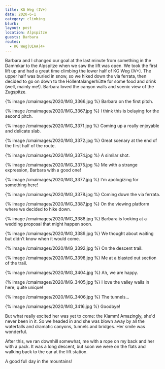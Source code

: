 ```yaml
---
title: KG Weg (IV+)
date: 2020-6-1
category: climbing
blurb: 
layout: post
location: Alpspitze
guests: Barbara
routes:
  - KG Weg|UIAA|4+
---
```


Barbara and I changed our goal at the last minute from something in
the Dammkar to the Alpspitze when we saw the lift was open.
We took the first lift up and had a great time climbing the
lower half of KG Weg (IV+). The upper half was buried in snow, so
we hiked down the via ferrata, then decided to go on down to
the Höllentalangerhütte for some food and drink (well, mainly me!).
Barbara loved the canyon walls and scenic view of the Zugspitze.


{% image /cmaimages/2020/IMG_3366.jpg %}
Barbara on the first pitch.

{% image /cmaimages/2020/IMG_3367.jpg %}
I think this is belaying for the second pitch.

{% image /cmaimages/2020/IMG_3371.jpg %}
Coming up a really enjoyable and delicate slab.

{% image /cmaimages/2020/IMG_3372.jpg %}
Great scenary at the end of the first half of the route.

{% image /cmaimages/2020/IMG_3374.jpg %}
A similar shot.

{% image /cmaimages/2020/IMG_3375.jpg %}
Me with a strange expression, Barbara with a good one!

{% image /cmaimages/2020/IMG_3377.jpg %}
I'm apologizing for something here!

{% image /cmaimages/2020/IMG_3378.jpg %}
Coming down the via ferrata.

{% image /cmaimages/2020/IMG_3387.jpg %}
On the viewing platform where we decided to hike down.

{% image /cmaimages/2020/IMG_3388.jpg %}
Barbara is looking at a wedding proposal that might happen soon.

{% image /cmaimages/2020/IMG_3389.jpg %}
We thought about waiting but didn't know when it would come.

{% image /cmaimages/2020/IMG_3392.jpg %}
On the descent trail.

{% image /cmaimages/2020/IMG_3398.jpg %}
Me at a blasted out section of the trail.

{% image /cmaimages/2020/IMG_3404.jpg %}
Ah, we are happy.

{% image /cmaimages/2020/IMG_3405.jpg %}
I love the valley walls in here, quite unique!

{% image /cmaimages/2020/IMG_3406.jpg %}
The tunnels...

{% image /cmaimages/2020/IMG_3416.jpg %}
Goodbye!

But what really excited her was yet to come: the Klamm! Amazingly,
she'd never been in it. So we headed in and she was blown away by
all the waterfalls and dramatic canyons, tunnels and bridges.
Her smile was wonderful.

After this, we ran downhill somewhat, me with a rope on my back
and her with a pack. It was a long descent, but soon we were
on the flats and walking back to the car at the lift station.

A good full day in the mountains!

